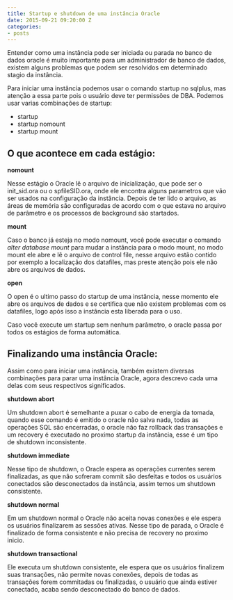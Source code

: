 ```yaml
---
title: Startup e shutdown de uma instância Oracle
date: 2015-09-21 09:20:00 Z
categories:
- posts
---
```


Entender como uma instância pode ser iniciada ou parada no banco de dados oracle é muito importante para um administrador de banco de dados, existem alguns problemas que podem ser resolvidos em determinado stagio da instância.

Para iniciar uma instância podemos usar o comando startup no sqlplus, mas atenção a essa parte pois o usuário deve ter permissões de DBA.
Podemos usar varias combinações de startup:
<ul><li>startup</li><li>startup nomount</li><li>startup mount</li></ul>

O que acontece em cada estágio:
-
**nomount**

Nesse estágio o Oracle lê o arquivo de inicialização, que pode ser o init_sid.ora ou o spfileSID.ora, onde ele encontra alguns parametros que vão ser usados na configuração da instância.
Depois de ter lido o arquivo, as áreas de memória são configuradas de acordo com o que estava no arquivo de parâmetro e os processos de background são startados.

**mount**

Caso o banco já esteja no modo nomount, você pode executar o comando *alter database mount* para mudar a instância para o modo mount, no modo mount ele abre e lê o arquivo de control file, nesse arquivo estão contido por exemplo a localização dos datafiles, mas preste atenção pois ele não abre os arquivos de dados.

**open**

O open é o ultimo passo do startup de uma instância, nesse momento ele abre os arquivos de dados e se certifica que não existem problemas com os datafiles, logo após isso a instância esta liberada para o uso.

Caso você execute um startup sem nenhum parâmetro, o oracle passa por todos os estágios de forma automática.

Finalizando uma instância Oracle:
-

Assim como para iniciar uma instância, também existem diversas combinações para parar uma instância Oracle, agora descrevo cada uma delas com seus respectivos significados.

**shutdown abort**

Um shutdown abort é semelhante a puxar o cabo de energia da tomada, quando esse comando é emitido o oracle não salva nada, todas as operações SQL são encerradas, o oracle não faz rollback das transações e um recovery é executado no proximo startup da instância, esse é um tipo de shutdown inconsistente.

**shutdown immediate**

Nesse tipo de shutdown, o Oracle espera as operações currentes serem finalizadas, as que não sofreram commit são desfeitas e todos os usuários conectados são desconectados da instância, assim temos um shutdown consistente.

**shutdown normal**


Em um shutdown normal o Oracle não aceita novas conexões e ele espera os usuários finalizarem as sessões ativas.
Nesse tipo de parada, o Oracle é finalizado de forma consistente e não precisa de recovery no proximo inicio.

**shutdown transactional**

Ele executa um shutdown consistente, ele espera que os usuários finalizem suas transações, não permite novas conexões, depois de todas as transações forem commitadas ou finalizadas, o usuário que ainda estiver conectado, acaba sendo desconectado do banco de dados.



